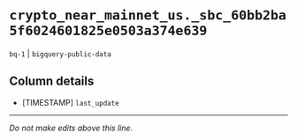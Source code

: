 # `crypto_near_mainnet_us._sbc_60bb2ba5f6024601825e0503a374e639`
`bq-1` | `bigquery-public-data`

## Column details
* [TIMESTAMP] `last_update`

-------------------------------------------------------------------------------
*Do not make edits above this line.*
